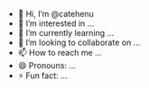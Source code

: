 - 👋 Hi, I’m @catehenu
- 👀 I’m interested in ...
- 🌱 I’m currently learning ...
- 💞️ I’m looking to collaborate on ...
- 📫 How to reach me ...
- 😄 Pronouns: ...
- ⚡ Fun fact: ...

<!---
catehenu/catehenu is a ✨ special ✨ repository because its `README.md` (this file) appears on your GitHub profile.
You can click the Preview link to take a look at your changes.
--->
